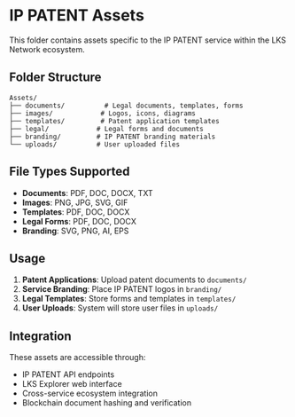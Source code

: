 # IP PATENT Assets

This folder contains assets specific to the IP PATENT service within the LKS Network ecosystem.

## Folder Structure

```
Assets/
├── documents/          # Legal documents, templates, forms
├── images/            # Logos, icons, diagrams
├── templates/         # Patent application templates
├── legal/            # Legal forms and documents
├── branding/         # IP PATENT branding materials
└── uploads/          # User uploaded files
```

## File Types Supported

- **Documents**: PDF, DOC, DOCX, TXT
- **Images**: PNG, JPG, SVG, GIF
- **Templates**: PDF, DOC, DOCX
- **Legal Forms**: PDF, DOC, DOCX
- **Branding**: SVG, PNG, AI, EPS

## Usage

1. **Patent Applications**: Upload patent documents to `documents/`
2. **Service Branding**: Place IP PATENT logos in `branding/`
3. **Legal Templates**: Store forms and templates in `templates/`
4. **User Uploads**: System will store user files in `uploads/`

## Integration

These assets are accessible through:
- IP PATENT API endpoints
- LKS Explorer web interface
- Cross-service ecosystem integration
- Blockchain document hashing and verification
